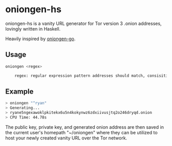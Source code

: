 # oniongen-hs

oniongen-hs is a vanity URL generator for Tor version 3 .onion addresses, lovingly written in Haskell.

Heavily inspired by [oniongen-go](https://github.com/rdkr/oniongen-go).

## Usage

```bash
oniongen <regex>

    regex: regular expression pattern addresses should match, consisiting of: a-z, 2-7
```

## Example

```bash
> oniongen "^ryan"
> Generating...
> ryane5ngexawoklpkitekx6u5n4kokynwz6zdxiivusjtq2o246dryqd.onion
> CPU Time: 44.78s
```

The public key, private key, and generated onion address are then saved in the current user's homepath "~/oniongen" where they can be utilized to host your newly created vanity URL over the Tor network.
